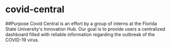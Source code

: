 # covid-central

##Purpose
Covid Central is an effort by a group of interns at the Florida State University's Innovation Hub. Our goal is to provide users a centralized dashboard filled with reliable information regarding the outbreak of the COVID-19 virus.

